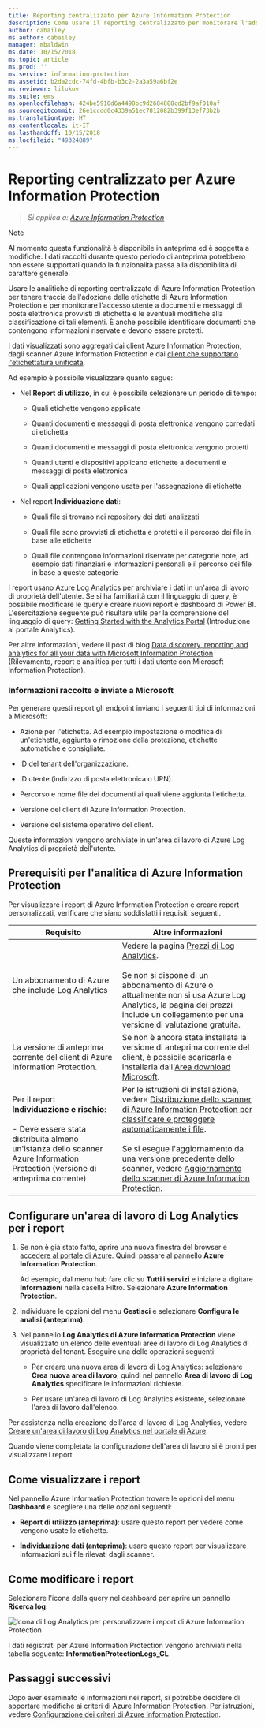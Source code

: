 ```yaml
---
title: Reporting centralizzato per Azure Information Protection
description: Come usare il reporting centralizzato per monitorare l'adozione delle etichette di Azure Information Protection e trovare i file che contengono informazioni riservate
author: cabailey
ms.author: cabailey
manager: mbaldwin
ms.date: 10/15/2018
ms.topic: article
ms.prod: ''
ms.service: information-protection
ms.assetid: b2da2cdc-74fd-4bfb-b3c2-2a3a59a6bf2e
ms.reviewer: lilukov
ms.suite: ems
ms.openlocfilehash: 424be5910d6a4498bc9d2684888cd2bf9af010af
ms.sourcegitcommit: 26e1ccdd0c4339a51ec7812082b399f13ef73b2b
ms.translationtype: HT
ms.contentlocale: it-IT
ms.lasthandoff: 10/15/2018
ms.locfileid: "49324889"
---
```

# <a name="central-reporting-for-azure-information-protection"></a>Reporting centralizzato per Azure Information Protection

>*Si applica a: [Azure Information Protection](https://azure.microsoft.com/pricing/details/information-protection)*

> [!NOTE]
> Al momento questa funzionalità è disponibile in anteprima ed è soggetta a modifiche. I dati raccolti durante questo periodo di anteprima potrebbero non essere supportati quando la funzionalità passa alla disponibilità di carattere generale.


Usare le analitiche di reporting centralizzato di Azure Information Protection per tenere traccia dell'adozione delle etichette di Azure Information Protection e per monitorare l'accesso utente a documenti e messaggi di posta elettronica provvisti di etichetta e le eventuali modifiche alla classificazione di tali elementi. È anche possibile identificare documenti che contengono informazioni riservate e devono essere protetti.

I dati visualizzati sono aggregati dai client Azure Information Protection, dagli scanner Azure Information Protection e dai [client che supportano l'etichettatura unificata](configure-policy-migrate-labels.md#clients-that-support-unified-labeling).

Ad esempio è possibile visualizzare quanto segue:

- Nel **Report di utilizzo**, in cui è possibile selezionare un periodo di tempo:
    
    - Quali etichette vengono applicate
    
    - Quanti documenti e messaggi di posta elettronica vengono corredati di etichetta
    
    - Quanti documenti e messaggi di posta elettronica vengono protetti
    
    - Quanti utenti e dispositivi applicano etichette a documenti e messaggi di posta elettronica
    
    - Quali applicazioni vengono usate per l'assegnazione di etichette

- Nel report **Individuazione dati**:

    - Quali file si trovano nei repository dei dati analizzati
    
    - Quali file sono provvisti di etichetta e protetti e il percorso dei file in base alle etichette
    
    - Quali file contengono informazioni riservate per categorie note, ad esempio dati finanziari e informazioni personali e il percorso dei file in base a queste categorie
    
I report usano [Azure Log Analytics](/azure/log-analytics/log-analytics-overview) per archiviare i dati in un'area di lavoro di proprietà dell'utente. Se si ha familiarità con il linguaggio di query, è possibile modificare le query e creare nuovi report e dashboard di Power BI. L'esercitazione seguente può risultare utile per la comprensione del linguaggio di query: [Getting Started with the Analytics Portal](https://docs.loganalytics.io/docs/Learn/Getting-Started/Getting-started-with-the-Analytics-portal) (Introduzione al portale Analytics). 

Per altre informazioni, vedere il post di blog [Data discovery, reporting and analytics for all your data with Microsoft Information Protection](https://techcommunity.microsoft.com/t5/Azure-Information-Protection/Data-discovery-reporting-and-analytics-for-all-your-data-with/ba-p/253854) (Rilevamento, report e analitica per tutti i dati utente con Microsoft Information Protection).

### <a name="information-collected-and-sent-to-microsoft"></a>Informazioni raccolte e inviate a Microsoft

Per generare questi report gli endpoint inviano i seguenti tipi di informazioni a Microsoft:

- Azione per l'etichetta. Ad esempio impostazione o modifica di un'etichetta, aggiunta o rimozione della protezione, etichette automatiche e consigliate.

- ID del tenant dell'organizzazione.

- ID utente (indirizzo di posta elettronica o UPN).

- Percorso e nome file dei documenti ai quali viene aggiunta l'etichetta.

- Versione del client di Azure Information Protection.

- Versione del sistema operativo del client.

Queste informazioni vengono archiviate in un'area di lavoro di Azure Log Analytics di proprietà dell'utente.

## <a name="prerequisites-for-azure-information-protection-analytics"></a>Prerequisiti per l'analitica di Azure Information Protection
Per visualizzare i report di Azure Information Protection e creare report personalizzati, verificare che siano soddisfatti i requisiti seguenti.

|Requisito|Altre informazioni|
|---------------|--------------------|
|Un abbonamento di Azure che include Log Analytics|Vedere la pagina [Prezzi di Log Analytics](https://azure.microsoft.com/pricing/details/log-analytics).<br /><br />Se non si dispone di un abbonamento di Azure o attualmente non si usa Azure Log Analytics, la pagina dei prezzi include un collegamento per una versione di valutazione gratuita.|
|La versione di anteprima corrente del client di Azure Information Protection.|Se non è ancora stata installata la versione di anteprima corrente del client, è possibile scaricarla e installarla dall'[Area download Microsoft](https://www.microsoft.com/en-us/download/details.aspx?id=53018).|
|Per il report **Individuazione e rischio**: <br /><br />- Deve essere stata distribuita almeno un'istanza dello scanner Azure Information Protection (versione di anteprima corrente)|Per le istruzioni di installazione, vedere [Distribuzione dello scanner di Azure Information Protection per classificare e proteggere automaticamente i file](deploy-aip-scanner.md). <br /><br />Se si esegue l'aggiornamento da una versione precedente dello scanner, vedere [Aggiornamento dello scanner di Azure Information Protection](./rms-client/client-admin-guide.md#upgrading-the-azure-information-protection-scanner).|


## <a name="configure-a-log-analytics-workspace-for-the-reports"></a>Configurare un'area di lavoro di Log Analytics per i report

1. Se non è già stato fatto, aprire una nuova finestra del browser e [accedere al portale di Azure](configure-policy.md#signing-in-to-the-azure-portal). Quindi passare al pannello **Azure Information Protection**. 
    
    Ad esempio, dal menu hub fare clic su **Tutti i servizi** e iniziare a digitare **Informazioni** nella casella Filtro. Selezionare **Azure Information Protection**.
    
2. Individuare le opzioni del menu **Gestisci** e selezionare **Configura le analisi (anteprima)**.

3. Nel pannello **Log Analytics di Azure Information Protection** viene visualizzato un elenco delle eventuali aree di lavoro di Log Analytics di proprietà del tenant. Eseguire una delle operazioni seguenti:
    
    - Per creare una nuova area di lavoro di Log Analytics: selezionare **Crea nuova area di lavoro**, quindi nel pannello **Area di lavoro di Log Analytics** specificare le informazioni richieste.
    
    - Per usare un'area di lavoro di Log Analytics esistente, selezionare l'area di lavoro dall'elenco.

Per assistenza nella creazione dell'area di lavoro di Log Analytics, vedere [Creare un'area di lavoro di Log Analytics nel portale di Azure](https://docs.microsoft.com/azure/log-analytics/log-analytics-quick-create-workspace).

Quando viene completata la configurazione dell'area di lavoro si è pronti per visualizzare i report.

## <a name="how-to-view-the-reports"></a>Come visualizzare i report

Nel pannello Azure Information Protection trovare le opzioni del menu **Dashboard** e scegliere una delle opzioni seguenti:

- **Report di utilizzo (anteprima)**: usare questo report per vedere come vengono usate le etichette. 

- **Individuazione dati (anteprima)**: usare questo report per visualizzare informazioni sui file rilevati dagli scanner.

## <a name="how-to-modify-the-reports"></a>Come modificare i report

Selezionare l'icona della query nel dashboard per aprire un pannello **Ricerca log**: 

![Icona di Log Analytics per personalizzare i report di Azure Information Protection](./media/log-analytics-icon.png)


I dati registrati per Azure Information Protection vengono archiviati nella tabella seguente: **InformationProtectionLogs_CL**

## <a name="next-steps"></a>Passaggi successivi
Dopo aver esaminato le informazioni nei report, si potrebbe decidere di apportare modifiche ai criteri di Azure Information Protection. Per istruzioni, vedere [Configurazione dei criteri di Azure Information Protection](configure-policy.md).